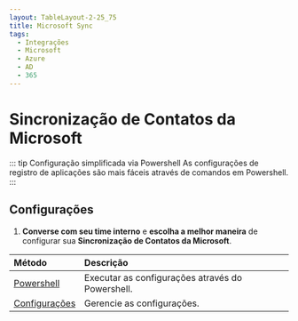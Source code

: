 ```yaml
---
layout: TableLayout-2-25_75
title: Microsoft Sync
tags:
  - Integrações
  - Microsoft
  - Azure
  - AD
  - 365
---
```


# Sincronização de Contatos da Microsoft

::: tip Configuração simplificada via Powershell
As configurações de registro de aplicações são mais fáceis através de comandos em Powershell.
:::

## Configurações

1. **Converse com seu time interno** e **escolha a melhor maneira** de configurar sua **Sincronização de Contatos da Microsoft**.

| Método                     | Descrição                                        |
| :------------------------- | :----------------------------------------------- |
| [Powershell](powershell/)  | Executar as configurações através do Powershell. |
| [Configurações](settings/) | Gerencie as configurações.                       |

<br>
